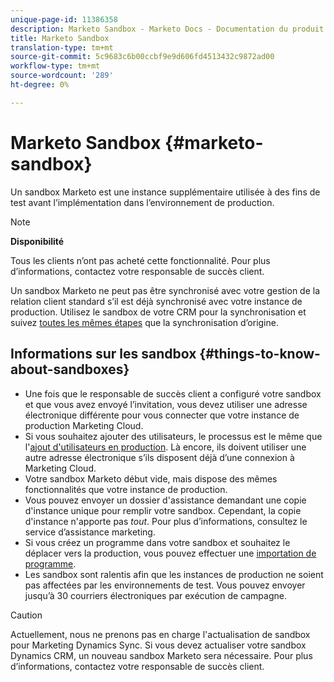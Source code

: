 ```yaml
---
unique-page-id: 11386358
description: Marketo Sandbox - Marketo Docs - Documentation du produit
title: Marketo Sandbox
translation-type: tm+mt
source-git-commit: 5c9683c6b00ccbf9e9d606fd4513432c9872ad00
workflow-type: tm+mt
source-wordcount: '289'
ht-degree: 0%

---
```



# Marketo Sandbox {#marketo-sandbox}

Un sandbox Marketo est une instance supplémentaire utilisée à des fins de test avant l’implémentation dans l’environnement de production.

>[!NOTE]
>
>**Disponibilité**
>
>Tous les clients n’ont pas acheté cette fonctionnalité. Pour plus d’informations, contactez votre responsable de succès client.

Un sandbox Marketo ne peut pas être synchronisé avec votre gestion de la relation client standard s’il est déjà synchronisé avec votre instance de production. Utilisez le sandbox de votre CRM pour la synchronisation et suivez [toutes les mêmes étapes](http://docs.marketo.com/display/DOCS/CRM+Sync) que la synchronisation d’origine.

## Informations sur les sandbox {#things-to-know-about-sandboxes}

* Une fois que le responsable de succès client a configuré votre sandbox et que vous avez envoyé l’invitation, vous devez utiliser une adresse électronique différente pour vous connecter que votre instance de production Marketing Cloud.
* Si vous souhaitez ajouter des utilisateurs, le processus est le même que l&#39;[ajout d&#39;utilisateurs en production](http://docs.marketo.com/display/DOCS/Managing+Marketo+Users#ManagingMarketoUsers-CreateUsers). Là encore, ils doivent utiliser une autre adresse électronique s’ils disposent déjà d’une connexion à Marketing Cloud.
* Votre sandbox Marketo début vide, mais dispose des mêmes fonctionnalités que votre instance de production.
* Vous pouvez envoyer un dossier d&#39;assistance demandant une copie d&#39;instance unique pour remplir votre sandbox. Cependant, la copie d&#39;instance n&#39;apporte pas *tout*. Pour plus d’informations, consultez le service d’assistance marketing.
* Si vous créez un programme dans votre sandbox et souhaitez le déplacer vers la production, vous pouvez effectuer une [importation de programme](http://docs.marketo.com/display/DOCS/Import+a+Program).
* Les sandbox sont ralentis afin que les instances de production ne soient pas affectées par les environnements de test. Vous pouvez envoyer jusqu’à 30 courriers électroniques par exécution de campagne.

>[!CAUTION]
>
>Actuellement, nous ne prenons pas en charge l&#39;actualisation de sandbox pour Marketing Dynamics Sync. Si vous devez actualiser votre sandbox Dynamics CRM, un nouveau sandbox Marketo sera nécessaire. Pour plus d’informations, contactez votre responsable de succès client.

